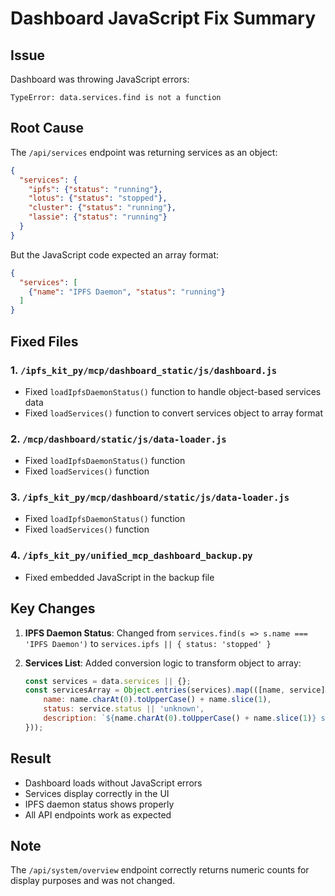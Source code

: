 # Dashboard JavaScript Fix Summary

## Issue
Dashboard was throwing JavaScript errors:
```
TypeError: data.services.find is not a function
```

## Root Cause
The `/api/services` endpoint was returning services as an object:
```json
{
  "services": {
    "ipfs": {"status": "running"},
    "lotus": {"status": "stopped"},
    "cluster": {"status": "running"},
    "lassie": {"status": "running"}
  }
}
```

But the JavaScript code expected an array format:
```json
{
  "services": [
    {"name": "IPFS Daemon", "status": "running"}
  ]
}
```

## Fixed Files

### 1. `/ipfs_kit_py/mcp/dashboard_static/js/dashboard.js`
- Fixed `loadIpfsDaemonStatus()` function to handle object-based services data
- Fixed `loadServices()` function to convert services object to array format

### 2. `/mcp/dashboard/static/js/data-loader.js`
- Fixed `loadIpfsDaemonStatus()` function
- Fixed `loadServices()` function

### 3. `/ipfs_kit_py/mcp/dashboard/static/js/data-loader.js`
- Fixed `loadIpfsDaemonStatus()` function
- Fixed `loadServices()` function

### 4. `/ipfs_kit_py/unified_mcp_dashboard_backup.py`
- Fixed embedded JavaScript in the backup file

## Key Changes

1. **IPFS Daemon Status**: Changed from `services.find(s => s.name === 'IPFS Daemon')` to `services.ipfs || { status: 'stopped' }`

2. **Services List**: Added conversion logic to transform object to array:
   ```javascript
   const services = data.services || {};
   const servicesArray = Object.entries(services).map(([name, service]) => ({
       name: name.charAt(0).toUpperCase() + name.slice(1),
       status: service.status || 'unknown',
       description: `${name.charAt(0).toUpperCase() + name.slice(1)} service`
   }));
   ```

## Result
- Dashboard loads without JavaScript errors
- Services display correctly in the UI
- IPFS daemon status shows properly
- All API endpoints work as expected

## Note
The `/api/system/overview` endpoint correctly returns numeric counts for display purposes and was not changed.
